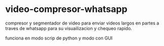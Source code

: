 # video-compresor-whatsapp
compresor y segmentador de video para enviar videos largos en partes a traves de whatsapp para su visuailizacion y chequeo rapido.

funciona en modo scrip de python y modo con GUI
